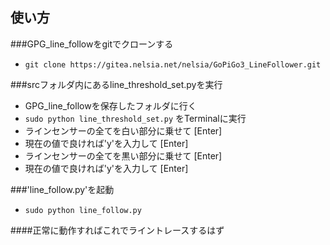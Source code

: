 ## 使い方

###GPG_line_followをgitでクローンする
- `git clone https://gitea.nelsia.net/nelsia/GoPiGo3_LineFollower.git`

###srcフォルダ内にあるline_threshold_set.pyを実行
- GPG_line_followを保存したフォルダに行く
- `sudo python line_threshold_set.py` をTerminalに実行
- ラインセンサーの全てを白い部分に乗せて [Enter]
- 現在の値で良ければ'y'を入力して [Enter]
- ラインセンサーの全てを黒い部分に乗せて [Enter]
- 現在の値で良ければ'y'を入力して [Enter]
 
###'line_follow.py'を起動
- `sudo python line_follow.py`


####正常に動作すればこれでライントレースするはず